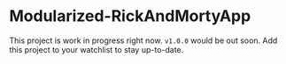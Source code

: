 # Modularized-RickAndMortyApp
This project is work in progress right now. `v1.0.0` would be out soon. Add this project to your watchlist to stay up-to-date.
